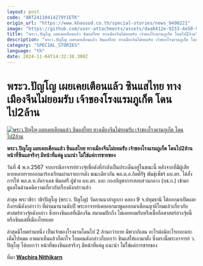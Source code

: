 ```yaml
---
layout: post
code: "ART24110414279Y1ETK"
origin_url: "https://www.khaosod.co.th/special-stories/news_9490221"
image: "https://github.com/user-attachments/assets/daa8412e-9233-4e50-9ca9-b10cc6af6bbb"
title: "พระว.ปัญโญ เผยเคยเตือนแล้ว ซินแสไทย ทางเมืองจีนไม่ยอมรับ เจ้าของโรงแรมภูเก็ต โดนไป2ล้าน"
description: "พระว.ปัญโญ เผยเคยเตือนแล้ว ซินแสไทย ทางเมืองจีนไม่ยอมรับ เจ้าของโรงแรมภูเก็ต โดนไป2ล้าน หน้าที่ซินแสจริงๆ มีหน้าที่แค่ดู แนะนำ ไม่ใช่แค่การขายของ "
category: "SPECIAL_STORIES"
language: "th"
date: 2024-11-04T14:32:38.300Z
---
```


# พระว.ปัญโญ เผยเคยเตือนแล้ว ซินแสไทย ทางเมืองจีนไม่ยอมรับ เจ้าของโรงแรมภูเก็ต โดนไป2ล้าน

[![พระว.ปัญโญ เผยเคยเตือนแล้ว ซินแสไทย ทางเมืองจีนไม่ยอมรับ เจ้าของโรงแรมภูเก็ต โดนไป2ล้าน](https://www.khaosod.co.th/wpapp/uploads/2024/11/monk3-1.jpg "พระว.ปัญโญ เผยเคยเตือนแล้ว ซินแสไทย ทางเมืองจีนไม่ยอมรับ เจ้าของโรงแรมภูเก็ต โดนไป2ล้าน")](https://www.khaosod.co.th/wpapp/uploads/2024/11/monk3-1.jpg)

**พระว.ปัญโญ เผยเคยเตือนแล้ว ซินแสไทย ทางเมืองจีนไม่ยอมรับ เจ้าของโรงแรมภูเก็ต โดนไป2ล้าน หน้าที่ซินแสจริงๆ มีหน้าที่แค่ดู แนะนำ ไม่ใช่แค่การขายของ**

วันที่ 4 พ.ย.2567 จากกรณีอาจารย์ฮวงจุ้ยชื่อดังที่กำลังเป็นประเด็นอยู่ในขณะนี้ หลังจากที่มีผู้เสียหายหลายรายออกมาร้องเรียนผ่านรายการดัง ขณะเดียวกัน พล.ต.อ.กิตติ์รัฐ พันธุ์เพ็ชร์ ผบ.ตร. ได้สั่งการให้ พล.ต.ท.อัคราเดช พิมลศรี ผู้ช่วย ผบ.ตร. และ กองบัญชาการสอบสวนกลาง (บช.ก.) เข้ามาดูแลในด้านคดีความเกี่ยวกับเรื่องดังกล่าวแล้ว

ล่าสุด พระวชิรา วชิรปัญโญ (พระว. ปัญโญ) วัดลานนาลำลูกกา คลอง 9 จ.ปทุมธานี ได้ออกมาเปิดเผยถึงกรณีดังกล่าวว่า ที่ผ่านมานานนับปี พระอาจารย์เคยออกมาพูดออกมาเตือนญาติโยมแล้วเกี่ยวกับศาสตร์ฮวงจุ้ยดังกล่าว ซึ่งทางซินแสที่เมืองจีน สมาคมปักกิ่ง ไม่เคยยอมรับหรือเชื่อถือศาสตร์ฮวงจุ้ยนี้ หรือซินแสที่เมืองไทยเลย

ล่าสุดมีโยมท่านหนึ่ง เป็นเจ้าของโรงแรมโดนไป 2 ล้านกว่าบาท มีพวกกิเลน อะไรต่อมิอะไรเยอะแยะเต็มไปหมด อาตมาเห็นแล้วก็ตกใจ โยมคนดังกล่าวก็บอกว่า ซินแสให้เอามาตั้ง ซึ่งตรงนี้พระอาจารย์ ว. ปัญโญ ได้บอกว่า หน้าที่ของซินแสจริงๆ มีหน้าที่แค่ดู แนะนำ ไม่ใช่แค่การขายของ



ที่มา **[Wachira Nithikarn](https://www.facebook.com/profile.php?id=100081167261606&__cft__[0]=AZXnRBp5k8qvrdokUXHTnvzhwcjvBGTkq1uaViqsly6uu3honq4aZwlGeuVnCt-xpctoKc14uBN23jbabKRmTqGvaTneW53ccD7zQngadgxZIcZ8GEN_fW-3DQk3-DCgadwVyO8Jd6_FhP1dCfmOaJY1l5TXYWSiHPfcsfMZ6qrdbpMakpHUe73Q_tlhWgE2VRQv1Z3QRgfr4RHtF-j5LD0P&__tn__=-]C-R)**

